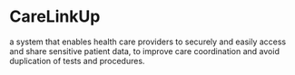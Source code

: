 # CareLinkUp
 a system that enables health care providers to securely and easily access and share sensitive patient data, to improve care coordination and avoid duplication of tests and procedures.
